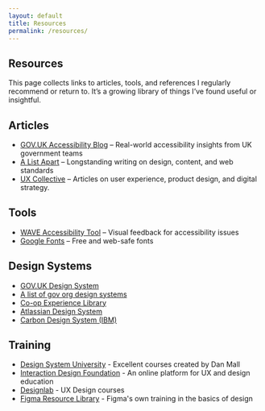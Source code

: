 ```yaml
---
layout: default
title: Resources
permalink: /resources/
---
```


<section class="intro-section">

  <h1>Resources</h1>

  <div class="intro-wrapper">
  <p>This page collects links to articles, tools, and references I regularly recommend or return to. It’s a growing library of things I’ve found useful or insightful.</p>
  </div>

</section>

<section>

  <h2><span class="highlight">Articles</span></h2>
  <ul class="resources-list">
    <li><a href="https://accessibility.blog.gov.uk/">GOV.UK Accessibility Blog</a> – Real-world accessibility insights from UK government teams</li>
    <li><a href="https://alistapart.com/">A List Apart</a> – Longstanding writing on design, content, and web standards</li>
    <li><a href="https://uxdesign.cc/">UX Collective</a> – Articles on user experience, product design, and digital strategy.</li>
  </ul>

  <h2><span class="highlight">Tools</span></h2>
  <ul class="resources-list">
    <li><a href="https://wave.webaim.org/">WAVE Accessibility Tool</a> – Visual feedback for accessibility issues</li>
    <li><a href="https://fonts.google.com/">Google Fonts</a> – Free and web-safe fonts</li>
  </ul>

  <h2><span class="highlight">Design Systems</span></h2>
  <ul class="resources-list">
    <li><a href="https://design-system.service.gov.uk/">GOV.UK Design System</a></li>
    <li><a href="https://github.com/ctdesign/gov-design-systems-list">A list of gov org design systems</a></li>
    <li><a href="https://www.coop.co.uk/experience-library/">Co-op Experience Library</a></li>
    <li><a href="https://atlassian.design/">Atlassian Design System</a></li>
    <li><a href="https://carbondesignsystem.com/">Carbon Design System (IBM)</a></li>
  </ul>

  <h2><span class="highlight">Training</span></h2>
  <ul class="resources-list">
    <li><a href="https://designsystem.university/">Design System University</a> - Excellent courses created by Dan Mall</li>
    <li><a href="https://www.interaction-design.org/">Interaction Design Foundation</a> - An online platform for UX and design education</li>
    <li><a href="https://designlab.com/">Designlab</a> - UX Design courses</li>
    <li><a href="https://www.figma.com/resource-library/">Figma Resource Library</a> - Figma's own training in the basics of design</li>
  </ul>

</section>